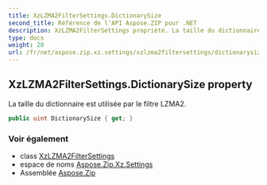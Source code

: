 ```yaml
---
title: XzLZMA2FilterSettings.DictionarySize
second_title: Référence de l'API Aspose.ZIP pour .NET
description: XzLZMA2FilterSettings propriété. La taille du dictionnaire est utilisée par le filtre LZMA2.
type: docs
weight: 20
url: /fr/net/aspose.zip.xz.settings/xzlzma2filtersettings/dictionarysize/
---
```

## XzLZMA2FilterSettings.DictionarySize property

La taille du dictionnaire est utilisée par le filtre LZMA2.

```csharp
public uint DictionarySize { get; }
```

### Voir également

* class [XzLZMA2FilterSettings](../)
* espace de noms [Aspose.Zip.Xz.Settings](../../xzlzma2filtersettings/)
* Assemblée [Aspose.Zip](../../../)


